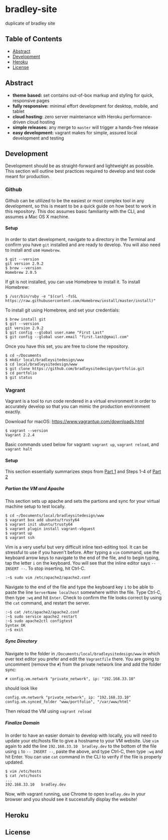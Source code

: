 # bradley-site
duplicate of bradley site

## Table of Contents
- [Abstract](#abstract)
- [Development](#development)
- [Heroku](#heroku)
- [License](#license)

## Abstract
- __theme based:__ set contains out-of-box markup and styling for quick, responsive pages
- __fully responsive:__ minimal effort development for desktop, mobile, and tablet
- __cloud hosting:__ zero server maintenance with Heroku performance-driven cloud hosting
- __simple releases:__ any merge to `master` will trigger a hands-free release
- __easy development:__ vagrant makes for simple, assured local development and testing

## Development
Development should be as straight-forward and lightweight as possible. This 
section will outline best practices required to develop and test code meant
for production.

### Github
Github can be utilized to be the easiest or most complex tool in any development,
so this is meant to be a quick guide on how best to work in this repository.
This doc assumes basic familiarity with the CLI, and assumes a Mac OS X machine.

#### Setup

In order to start development, navigate to a directory in the Terminal and 
confirm you have `git` installed and are ready to develop. You will also need
to install and use `Homebrew`. 

```
$ git --version
git version 2.9.2
$ brew --version
Homebrew 2.0.5
```

If git is not installed, you can use Homebrew to install it. To install Homebrew:

```
$ /usr/bin/ruby -e "$(curl -fsSL https://raw.githubusercontent.com/Homebrew/install/master/install)"
```

To install git using Homebrew, and set your credentials:

```
$ brew install git
$ git --version
git version 2.9.2
$ git config --global user.name "First Last"
$ git config --global user.email "first.last@gmail.com"
```

Once you have this set, you are free to clone the repository. 

```
$ cd ~/Documents
$ mkdir local/bradleysitedesign/www
$ cd local/bradleysitedesign/www
$ git clone https://github.com/bradleysitedesign/portfolio.git
$ cd portfolio
$ git status
``` 

### Vagrant

Vagrant is a tool to run code rendered in a virtual environment in order to 
accurately develop so that you can mimic the production environment exactly.

Download for macOS: https://www.vagrantup.com/downloads.html

```
$ vagrant --version
Vagrant 2.2.4
```

Basic commands used below for vagrant: `vagrant up`, `vagrant reload`, 
and `vagrant halt`

#### Setup

This section essentially summarizes steps from [Part 1](https://www.taniarascia.com/what-are-vagrant-and-virtualbox-and-how-do-i-use-them/) and Steps 1-4 of [Part 2](https://www.taniarascia.com/how-to-install-apache-php-7-1-and-mysql-on-ubuntu-with-vagrant/)

##### Partion the VM and Apache

This section sets up apache and sets the partions and sync for your virtual 
machine setup to test locally. 

```
$ cd ~/Documents/local/bradleysitedesign/www
$ vagrant box add ubuntu/trusty64
$ vagrant init ubuntu/trusty64
$ vagrant plugin install vagrant-vbguest
$ vagrant up
$ vagrant ssh
```

Vim is a very useful but very difficult inline text-editing tool. It can 
be stressful to use if you haven't before. After typing a `vim` command, 
use the keyboard arrow keys to navigate to the end of the file, and to 
begin typing, tap the letter `i` on the keyboard. You will see that the 
inline editor says `-- INSERT --`. To stop inserting, hit Ctrl-C.

```
:~$ sudo vim /etc/apache2/apache2.conf
```

Navigate to the end of the file and type the keyboard key `i` to be able to 
paste the line `ServerName localhost` somewhere within the file. Type Ctrl-C, 
then type `:wq` and hit `Enter`. Check to confirm the file looks correct 
by using the `cat` command, and restart the server. 

```
:~$ cat /etc/apache2/apache2.conf
:~$ sudo service apache2 restart
:~$ sudo apache2ctl configtest
Syntax OK
:~$ exit
```

##### Sync Directory 

Navigate to the folder in `/Documents/local/bradleysitedesign/www` in which
ever text editor you prefer and edit the `Vagrantfile` there. You are going
to uncomment (remove the `#`) from the private network line and add the 
folder sync:

```
# config.vm.network "private_network", ip: "192.168.33.10"
```

should look like 

```
config.vm.network "private_network", ip: "192.168.33.10"
config.vm.synced_folder "www/portfolio", "/var/www/html"
```

Then reload the VM using `vagrant reload`


##### Finalize Domain

In order to have an easier domain to develop with locally, you will need
to update your etc/hosts file to give a hostname to your VM website. Use `vim`
again to add the line `192.168.33.10  bradley.dev` to the bottom of the file
using `i` to `-- INSERT --`, paste the above, and type Ctrl-C, then type `:wq`
and hit Enter. You can use `cat` command in the CLI to verify if the file is 
properly updated. 

```
$ vim /etc/hosts
$ cat /etc/hosts
...
192.168.33.10   bradley.dev
```

Now, with vagrant running, use Chrome to open `bradley.dev` in your browser
and you should see it successfully display the website!

## Heroku


## License


